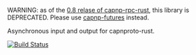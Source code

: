 WARNING:
as of the [0.8 relase of capnp-rpc-rust](https://dwrensha.github.io/capnproto-rust/2017/01/04/rpc-futures.html),
this library is DEPRECATED. Please use [capnp-futures](https://github.com/dwrensha/capnp-futures-rs) instead.

Asynchronous input and output for capnproto-rust.

[![Build Status](https://travis-ci.org/dwrensha/capnp-gj.svg?branch=master)](https://travis-ci.org/dwrensha/capnp-gj)